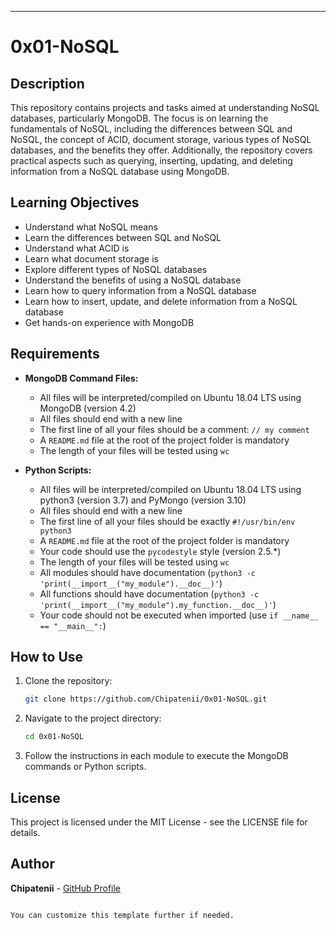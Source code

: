 ---
# 0x01-NoSQL

## Description
This repository contains projects and tasks aimed at understanding NoSQL databases, particularly MongoDB. The focus is on learning the fundamentals of NoSQL, including the differences between SQL and NoSQL, the concept of ACID, document storage, various types of NoSQL databases, and the benefits they offer. Additionally, the repository covers practical aspects such as querying, inserting, updating, and deleting information from a NoSQL database using MongoDB.

## Learning Objectives
- Understand what NoSQL means
- Learn the differences between SQL and NoSQL
- Understand what ACID is
- Learn what document storage is
- Explore different types of NoSQL databases
- Understand the benefits of using a NoSQL database
- Learn how to query information from a NoSQL database
- Learn how to insert, update, and delete information from a NoSQL database
- Get hands-on experience with MongoDB

## Requirements
- **MongoDB Command Files:**
  - All files will be interpreted/compiled on Ubuntu 18.04 LTS using MongoDB (version 4.2)
  - All files should end with a new line
  - The first line of all your files should be a comment: `// my comment`
  - A `README.md` file at the root of the project folder is mandatory
  - The length of your files will be tested using `wc`

- **Python Scripts:**
  - All files will be interpreted/compiled on Ubuntu 18.04 LTS using python3 (version 3.7) and PyMongo (version 3.10)
  - All files should end with a new line
  - The first line of all your files should be exactly `#!/usr/bin/env python3`
  - A `README.md` file at the root of the project folder is mandatory
  - Your code should use the `pycodestyle` style (version 2.5.\*)
  - The length of your files will be tested using `wc`
  - All modules should have documentation (`python3 -c 'print(__import__("my_module").__doc__)'`)
  - All functions should have documentation (`python3 -c 'print(__import__("my_module").my_function.__doc__)'`)
  - Your code should not be executed when imported (use `if __name__ == "__main__":`)

## How to Use
1. Clone the repository:
    ```bash
    git clone https://github.com/Chipatenii/0x01-NoSQL.git
    ```
2. Navigate to the project directory:
    ```bash
    cd 0x01-NoSQL
    ```
3. Follow the instructions in each module to execute the MongoDB commands or Python scripts.

## License
This project is licensed under the MIT License - see the LICENSE file for details.

## Author
**Chipatenii** - [GitHub Profile](https://github.com/Chipatenii)
```

You can customize this template further if needed.
